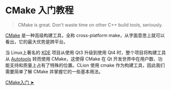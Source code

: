 # CMake 入门教程
> CMake is great. Don't waste time on other C++ build tools, seriously.

[CMake](https://cmake.org/) 是一种高级构建工具，全称 cross-platform make，从字面意思上就可以看出，它的最大优势是跨平台。

当 Linux上著名的 [KDE](https://www.kde.org/) 项目从使用 Qt3 升级到使用 Qt4 时，整个项目将构建工具从 [Autotools](https://zh.wikipedia.org/wiki/GNU%E6%9E%84%E5%BB%BA%E7%B3%BB%E7%BB%9F) 转而使用 CMake，这使得 CMake 在 Qt 开发世界中在用户数、功能支持和质量上占有了特殊的位置。CLion 使用 cmake 作为构建工具，因此我们需要简单了解 CMake 并掌握它的一些基本用法。

<p class="button-outer"><a href="cmake-base.html"><span class="button">CMake入门 ➤</span></a></p>

<style>
    .button {
        margin-bottom: 550px;
    }
    /**
     * responsive support
     */
     @media (max-height: 800px) {
         .button {
             margin-bottom: 363px;
         }
     }
     @media (max-height: 700px) {
         .button {
             margin-bottom: 263px;
         }
     }
     @media (max-height: 600px) {
         .button {
             margin-bottom: 163px;
         }
     }
</style>